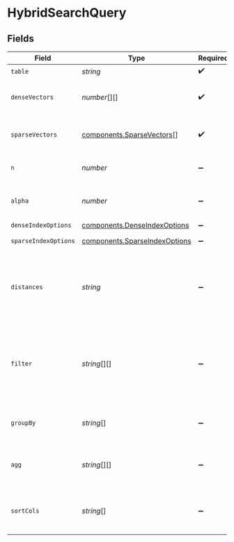 # HybridSearchQuery


## Fields

| Field                                                                                                 | Type                                                                                                  | Required                                                                                              | Description                                                                                           |
| ----------------------------------------------------------------------------------------------------- | ----------------------------------------------------------------------------------------------------- | ----------------------------------------------------------------------------------------------------- | ----------------------------------------------------------------------------------------------------- |
| `table`                                                                                               | *string*                                                                                              | :heavy_check_mark:                                                                                    | Table name                                                                                            |
| `denseVectors`                                                                                        | *number*[][]                                                                                          | :heavy_check_mark:                                                                                    | List of dense vectors to do similarity search with.                                                   |
| `sparseVectors`                                                                                       | [components.SparseVectors](../../models/components/sparsevectors.md)[]                                | :heavy_check_mark:                                                                                    | List of sparse vectors to do similarity search with.                                                  |
| `n`                                                                                                   | *number*                                                                                              | :heavy_minus_sign:                                                                                    | Number of results to return.                                                                          |
| `alpha`                                                                                               | *number*                                                                                              | :heavy_minus_sign:                                                                                    | Weight on searches, 0 is sparse, 1 is dense.                                                          |
| `denseIndexOptions`                                                                                   | [components.DenseIndexOptions](../../models/components/denseindexoptions.md)                          | :heavy_minus_sign:                                                                                    | Index options                                                                                         |
| `sparseIndexOptions`                                                                                  | [components.SparseIndexOptions](../../models/components/sparseindexoptions.md)                        | :heavy_minus_sign:                                                                                    | Index options (k and/or b)                                                                            |
| `distances`                                                                                           | *string*                                                                                              | :heavy_minus_sign:                                                                                    | Name of the distance column to be added to the result table. If not set, __nn_distance will be used.  |
| `filter`                                                                                              | *string*[][]                                                                                          | :heavy_minus_sign:                                                                                    | List of triples describing the filter of the form comparison operator, column, values for comparison. |
| `groupBy`                                                                                             | *string*[]                                                                                            | :heavy_minus_sign:                                                                                    | A list of column names to group by                                                                    |
| `agg`                                                                                                 | *string*[][]                                                                                          | :heavy_minus_sign:                                                                                    | List of symbol tuples defining the aggregations to perform                                            |
| `sortCols`                                                                                            | *string*[]                                                                                            | :heavy_minus_sign:                                                                                    | Columns to be sorted ascending, post query execution                                                  |